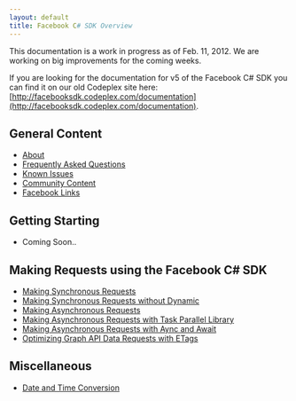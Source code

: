 ```yaml
---
layout: default
title: Facebook C# SDK Overview
---
```


This documentation is a work in progress as of Feb. 11, 2012. We are working on big improvements for the coming weeks.

If you are looking for the documentation for v5 of the Facebook C# SDK you can find it on our old Codeplex site here: [http://facebooksdk.codeplex.com/documentation](http://facebooksdk.codeplex.com/documentation).


## General Content

* [About](/docs/about.html)
* [Frequently Asked Questions](/docs/faq.html)
* [Known Issues](/docs/known-issues.html)
* [Community Content](/docs/community-content.html)
* [Facebook Links](/docs/facebook-links.html)

## Getting Starting

* Coming Soon..

## Making Requests using the Facebook C# SDK

* [Making Synchronous Requests](/docs/making-synchronous-requests.html)
* [Making Synchronous Requests without Dynamic](/docs/making-synchronous-without-dynamic-support.html)
* [Making Asynchronous Requests](/docs/making-asynchronous-requests.html)
* [Making Asynchronous Requests with Task Parallel Library](/docs/making-asynchronous-requests-with-task-parallel-library.html)
* [Making Asynchronous Requests with Aync and Await](/docs/making-asynchronous-requests-with-async-await.html)
* [Optimizing Graph API Data Requests with ETags](/docs/optimizing-graph-api-data-fetch-using-etags.html)

## Miscellaneous

* [Date and Time Conversion](/docs/datetimeconverter.html)